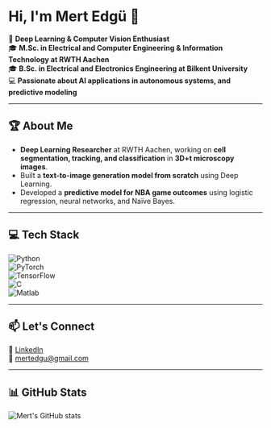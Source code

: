 # Hi, I'm Mert Edgü 👋  

🔬 **Deep Learning & Computer Vision Enthusiast**  
🎓 **M.Sc. in Electrical and Computer Engineering & Information Technology at RWTH Aachen**  
🎓 **B.Sc. in Electrical and Electronics Engineering at Bilkent University**  
💻 **Passionate about AI applications in autonomous systems, and predictive modeling**  

---

## 🏆 About Me  

- **Deep Learning Researcher** at RWTH Aachen, working on **cell segmentation, tracking, and classification** in **3D+t microscopy images**.
- Built a **text-to-image generation model from scratch** using Deep Learning.
- Developed a **predictive model for NBA game outcomes** using logistic regression, neural networks, and Naïve Bayes.


---

## 💻 Tech Stack  

![Python](https://img.shields.io/badge/Python-3776AB?style=for-the-badge&logo=python&logoColor=white)  
![PyTorch](https://img.shields.io/badge/PyTorch-EE4C2C?style=for-the-badge&logo=pytorch&logoColor=white)  
![TensorFlow](https://img.shields.io/badge/TensorFlow-FF6F00?style=for-the-badge&logo=tensorflow&logoColor=white)  
![C](https://img.shields.io/badge/C-00599C?style=for-the-badge&logo=c&logoColor=white)  
![Matlab](https://img.shields.io/badge/Matlab-0076A8?style=for-the-badge&logo=mathworks&logoColor=white)  

---

## 📫 Let's Connect  

🔗 [LinkedIn](https://www.linkedin.com/in/mert-edgü-233128177)  
📧 mertedgu@gmail.com  

---

## 📊 GitHub Stats  

![Mert's GitHub stats](https://github-readme-stats.vercel.app/api?username=yourusername&show_icons=true&theme=github_dark)
